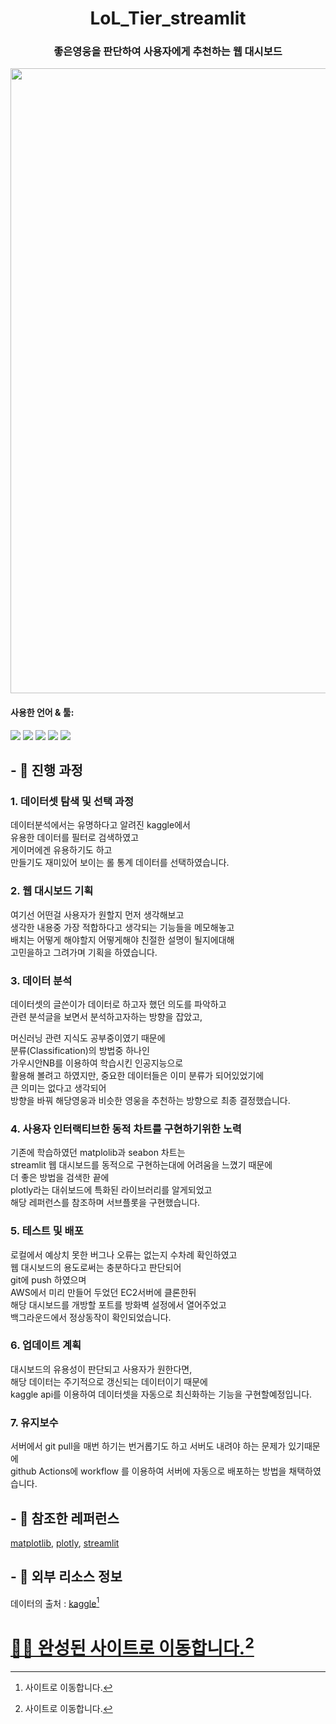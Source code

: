 <h1 align="center">LoL_Tier_streamlit </h1>
<h3 align="center">좋은영웅을 판단하여 사용자에게 추천하는 웹 대시보드</h3>
<img src= "https://user-images.githubusercontent.com/95200973/209294754-6157fe5b-1a8e-4898-9db9-4bf5ab5d0148.png" width="1000">  


<h4 align="left">사용한 언어 & 툴:</h4>
<p align="left">  
<img src="https://img.shields.io/badge/Python-3776AB?style=flat-square&logo=Python&logoColor=white"/>
<img src="https://img.shields.io/badge/pandas-150458?style=flat-square&logo=pandas&logoColor=white"/>
<img src="https://img.shields.io/badge/Streamlit-FF4B4B?style=flat-square&logo=Streamlit&logoColor=white"/>
<img src="https://img.shields.io/badge/Jupyter-F37626?style=flat-square&logo=Jupyter&logoColor=white"/>
<img src="https://img.shields.io/badge/Plotly-3F4F75?style=flat-square&logo=Plotly&logoColor=white"/>

</p>

## - :closed_book: 진행 과정

### 1. 데이터셋 탐색 및 선택 과정    
데이터분석에서는 유명하다고 알려진 kaggle에서  
유용한 데이터를 필터로 검색하였고  
게이머에겐 유용하기도 하고   
만들기도 재미있어 보이는 롤 통계 데이터를 선택하였습니다.  

### 2. 웹 대시보드 기획  
여기선 어떤걸 사용자가 원할지 먼저 생각해보고   
생각한 내용중 가장 적합하다고 생각되는 기능들을 메모해놓고   
배치는 어떻게 해야할지 어떻게해야 친절한 설명이 될지에대해   
고민을하고 그려가며 기획을 하였습니다.   

### 3. 데이터 분석  
데이터셋의 글쓴이가 데이터로 하고자 했던 의도를 파악하고  
관련 분석글을 보면서 분석하고자하는 방향을 잡았고,  

머신러닝 관련 지식도 공부중이였기 때문에   
분류(Classification)의 방법중 하나인   
가우시안NB를 이용하여 학습시킨 인공지능으로   
활용해 볼려고 하였지만, 중요한 데이터들은 이미 분류가 되어있었기에  
큰 의미는 없다고 생각되어  
방향을 바꿔 해당영웅과 비슷한 영웅을 추천하는 방향으로 최종 결정했습니다.  

### 4. 사용자 인터랙티브한 동적 차트를 구현하기위한 노력  
기존에 학습하였던 matplolib과 seabon 차트는   
streamlit 웹 대시보드를 동적으로 구현하는대에 어려움을 느꼈기 때문에   
더 좋은 방법을 검색한 끝에   
plotly라는 대쉬보드에 특화된 라이브러리를 알게되었고    
해당 레퍼런스를 참조하며 서브플롯을 구현했습니다.     

### 5. 테스트 및 배포   
로컬에서 예상치 못한 버그나 오류는 없는지 수차례 확인하였고   
웹 대시보드의 용도로써는 충분하다고 판단되어  
git에 push 하였으며  
AWS에서 미리 만들어 두었던 EC2서버에 클론한뒤   
해당 대시보드를 개방할 포트를 방화벽 설정에서 열어주었고   
백그라운드에서 정상동작이 확인되었습니다.  

### 6. 업데이트 계획   
대시보드의 유용성이 판단되고 사용자가 원한다면,  
해당 데이터는 주기적으로 갱신되는 데이터이기 때문에  
kaggle api를 이용하여 데이터셋을 자동으로 최신화하는 기능을 구현할예정입니다.   

### 7. 유지보수  
서버에서 git pull을 매번 하기는 번거롭기도 하고 서버도 내려야 하는 문제가 있기때문에   
github Actions에 workflow 를 이용하여 서버에 자동으로 배포하는 방법을 채택하였습니다.   


## - :closed_book: 참조한 레퍼런스
[matplotlib](https://matplotlib.org/stable/gallery/units/bar_unit_demo.html#sphx-glr-gallery-units-bar-unit-demo-py),
[plotly](https://plotly.com/python/),
[streamlit](https://docs.streamlit.io/)

## - :closed_book: 외부 리소스 정보
데이터의 출처 : [kaggle](https://www.kaggle.com/datasets/vivovinco/league-of-legends-champion-stats)[^1]

# [👨‍💻 완성된 사이트로 이동합니다.](http://3.38.165.131:8505/)[^1]

[^1]: 사이트로 이동합니다.

<!-- 이부분은 주석이라 표시되지 않습니다. -->



